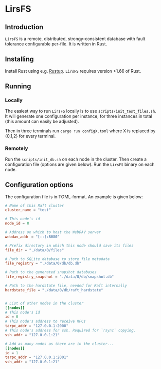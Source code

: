 # LirsFS

## Introduction

`LirsFS` is a remote, distributed, strongy-consistent database with fault tolerance configurable per-file. It is written in Rust.

## Installing

Install Rust using e.g. [Rustup](https://rustup.rs/). `LirsFS` requires version >1.66 of Rust.

## Running

### Locally

The easiest way to run `LirsFS` locally is to use `scripts/init_test_files.sh`. It will generate one configuration per instance, for three instances in total (this amount can easily be adjusted).

Then in three terminals run `cargo run configX.toml` where X is replaced by {0,1,2} for every terminal.

### Remotely

Run the `scripts/init_db.sh` on each node in the cluster. Then create a configuration file (options are given below). Run the `LirsFS` binary on each node.

## Configuration options

The configuration file is in TOML-format. An example is given below:

```toml
# Name of this Raft cluster
cluster_name = "test"

# This node's id
node_id = 0

# Address on which to host the WebDAV server
webdav_addr = "[::]:8080"

# Prefix directory in which this node should save its files
file_dir = "./data/0/files"

# Path to SQLite database to store file metadata
file_registry = "./data/0/db/db.db"

# Path to the generated snapshot databases
file_registry_snapshot = "./data/0/db/snapshot.db"

# Path to the hardstate file, needed for Raft internally
hardstate_file = "./data/0/db/raft_hardstate"


# List of other nodes in the cluster
[[nodes]]
# This node's id
id = 0
# This node's address to receive RPCs
tarpc_addr = "127.0.0.1:2000"
# This node's address for ssh. Required for `rsync` copying.
ssh_addr = "127.0.0.1:21"

# Add as many nodes as there are in the cluster...
[[nodes]]
id = 1
tarpc_addr = "127.0.0.1:2001"
ssh_addr = "127.0.0.1:21"

```

